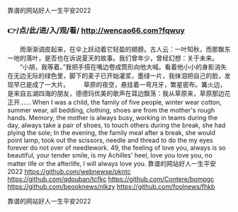 
靠谱的网站好人一生平安2022




### 👉/点/此/进/入/观/看/ http://wencao66.com?fqwuy




　　雨渐渐调皮起来，在伞上跃动着它轻盈的翅膀。古人云：一叶知秋，而那飘东一地的落叶，是否也在诉说夏天的故事。我们曾年少，曾经幻想：关于未来。
　　“小胡，我等着。”我把手搭在嘴边卷成筒形向他大喊。看着他小小的身影消失在无边无际的绿色里，脚下的麦子已开始灌浆，墨绿一片，我抹泪把自己的脸，发现早已是成了一大片。
　　草原的夜空，悬挂着一弯月牙，繁星密布。篝火边，是来自五湖四海的朋友，德德玛优美的歌声在耳边飘荡：我从草原来，草原那边花正开......
When I was a child, the family of five people, winter wear cotton, summer wear, all bedding, clothing, shoes are from the mother's rough hands.
Memory, the mother is always busy, working in teams during the day, always take a pair of shoes, to touch others during the break, she had plying the sole;
In the evening, the family meal after a break, she would point lamp, took out the scissors, needle and thread to do the my eyes forever do not over of needlework.
49, the feeling of love you, always is so beautiful, your tender smile, is my Achilles' heel, love you love you, no matter life or the afterlife, I will always love you.
靠谱的网站好人一生平安2022 https://github.com/webnewse/pkntc
https://github.com/qdouban/tcfkc
https://github.com/Contere/bompgc
https://github.com/beooknews/nlkzy
https://github.com/foolnews/fhkb





靠谱的网站好人一生平安2022
